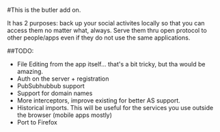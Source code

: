 #This is the butler add on.


It has 2 purposes: back up your social activites locally so that you can access
them no matter what, always. Serve them thru open protocol to
other people/apps even if they do not use the same applications.

##TODO:
* File Editing from the app itself... that's a bit tricky, but tha would be amazing.
* Auth on the server + registration
* PubSubhubbub support
* Support for domain names
* More interceptors, improve existing for better AS support.
* Historical imports. This will be useful for the services you use outside
the browser (mobile apps mostly)
* Port to Firefox

